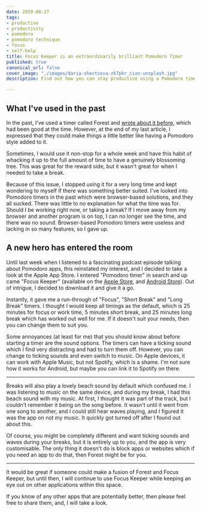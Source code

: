 ```yaml
---
date: 2020-08-27
tags:
- productive
- productivity
- pomodoro
- pomodoro technique
- focus
- self-help
title: Focus Keeper is an extraordinarily brilliant Pomodoro Timer
published: true
canonical_url: false
cover_image: "./images/daria-shevtsova-zk7pkr_cixo-unsplash.jpg"
description: Find out how you can stay productive using a Pomodoro timer.

---
```

## What I've used in the past

In the past, I've used a timer called Forest and [wrote about it before](https://michaelbrooks.co.uk/plant-trees-and-stay-focused/), which had been good at the time. However, at the end of my last article, I expressed that they could make things a little better like having a Pomodoro style added to it.

Sometimes, I would use it non-stop for a whole week and have this habit of whacking it up to the full amount of time to have a genuinely blossoming tree. This was great for the reward side, but it wasn't great for when I needed to take a break.

Because of this issue, I stopped using it for a very long time and kept wondering to myself if there was something better suited. I've looked into Pomodoro timers in the past which were browser-based solutions, and they all sucked. There was little to no explanation for what the time was for. Should I be working right now, or taking a break? If I move away from my browser and another program is on top, I can no longer see the time, and there was no sound. Browser-based Pomodoro timers were useless and lacking in so many features, so I gave up.

## A new hero has entered the room

Until last week when I listened to a fascinating podcast episode talking about Pomodoro apps, this reinstated my interest, and I decided to take a look at the Apple App Store. I entered "Pomodoro timer" in search and up came "Focus Keeper" (available on the [Apple Store](https://apps.apple.com/us/app/focus-keeper-time-management/id867374917), and [Android Store](https://play.google.com/store/apps/details?id=com.focus_keeper&hl=en_US)). Out of intrigue, I decided to download it and give it a go.

Instantly, it gave me a run-through of "Focus", "Short Break" and "Long Break" timers. I thought I would keep all timings as the default, which is 25 minutes for focus or work time, 5 minutes short break, and 25 minutes long break which has worked out well for me. If it doesn't suit your needs, then you can change them to suit you.

Some annoyances (at least for me) that you should know about before starting a timer are the sound options. The timers can have a ticking sound which I find very distracting and had to turn them off. However, you can change to ticking sounds and even switch to music. On Apple devices, it can work with Apple Music, but not Spotify, which is a shame. I'm not sure how it works for Android, but maybe you can link it to Spotify on there.

***

Breaks will also play a lovely beach sound by default which confused me. I was listening to music on the same device, and during my break, I had this beach sound with my music. At first, I thought it was part of the track, but I couldn't remember it being on the song before. It wasn't until it went from one song to another, and I could still hear waves playing, and I figured it was the app on not my music. It quickly got turned off after I found out about this.

Of course, you might be completely different and want ticking sounds and waves during your breaks, but it is entirely up to you, and the app is very customisable. The only thing it doesn't do is block apps or websites which if you need an app to do that, then Forest might be for you.

***

It would be great if someone could make a fusion of Forest and Focus Keeper, but until then, I will continue to use Focus Keeper while keeping an eye out on other applications within this space.

If you know of any other apps that are potentially better, then please feel free to share them, and, I will take a look.